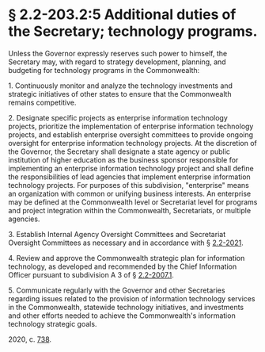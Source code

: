 # § 2.2-203.2:5 Additional duties of the Secretary; technology programs.

<p>Unless the Governor expressly reserves such power to himself, the Secretary may, with regard to strategy development, planning, and budgeting for technology programs in the Commonwealth:</p><p>1. Continuously monitor and analyze the technology investments and strategic initiatives of other states to ensure that the Commonwealth remains competitive.</p><p>2. Designate specific projects as enterprise information technology projects, prioritize the implementation of enterprise information technology projects, and establish enterprise oversight committees to provide ongoing oversight for enterprise information technology projects. At the discretion of the Governor, the Secretary shall designate a state agency or public institution of higher education as the business sponsor responsible for implementing an enterprise information technology project and shall define the responsibilities of lead agencies that implement enterprise information technology projects. For purposes of this subdivision, "enterprise" means an organization with common or unifying business interests. An enterprise may be defined at the Commonwealth level or Secretariat level for programs and project integration within the Commonwealth, Secretariats, or multiple agencies.</p><p>3. Establish Internal Agency Oversight Committees and Secretariat Oversight Committees as necessary and in accordance with § <a href='/vacode/2.2-2021/'>2.2-2021</a>.</p><p>4. Review and approve the Commonwealth strategic plan for information technology, as developed and recommended by the Chief Information Officer pursuant to subdivision A 3 of § <a href='/vacode/2.2-2007.1/'>2.2-2007.1</a>.</p><p>5. Communicate regularly with the Governor and other Secretaries regarding issues related to the provision of information technology services in the Commonwealth, statewide technology initiatives, and investments and other efforts needed to achieve the Commonwealth's information technology strategic goals.</p><p>2020, c. <a href='http://lis.virginia.gov/cgi-bin/legp604.exe?201+ful+CHAP0738'>738</a>.</p>